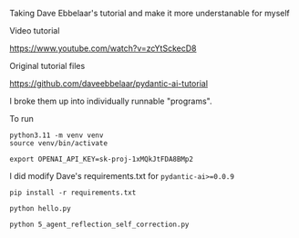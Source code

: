 Taking Dave Ebbelaar's tutorial and make it more understanable for myself

Video tutorial

https://www.youtube.com/watch?v=zcYtSckecD8


Original tutorial files

https://github.com/daveebbelaar/pydantic-ai-tutorial

I broke them up into individually runnable "programs".


To run

```
python3.11 -m venv venv
source venv/bin/activate
```

```
export OPENAI_API_KEY=sk-proj-1xMQkJtFDA8BMp2
```

I did modify Dave's requirements.txt for `pydantic-ai>=0.0.9`

```
pip install -r requirements.txt
```

```
python hello.py
```


```
python 5_agent_reflection_self_correction.py
```

